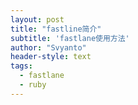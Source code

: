 ```yaml
---
layout: post
title: "fastline简介"
subtitle: 'fastlane使用方法'
author: "Svyanto"
header-style: text
tags:
  - fastlane
  - ruby
---
```


